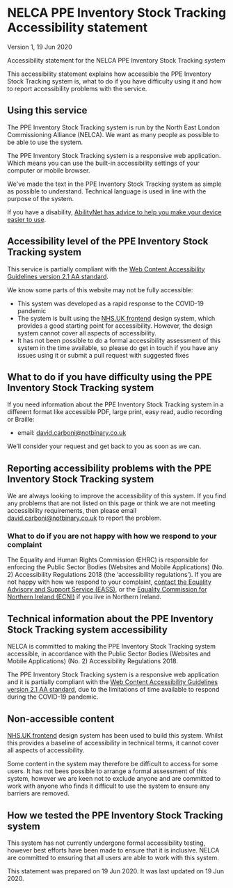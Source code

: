 # NELCA PPE Inventory Stock Tracking Accessibility statement

Version 1, 19 Jun 2020

Accessibility statement for the NELCA PPE Inventory Stock Tracking system

This accessibility statement explains how accessible the PPE Inventory Stock Tracking system is, what to do if you have difficulty using it and how to report accessibility problems with the service.


## Using this service

The PPE Inventory Stock Tracking system is run by the North East London Commissioning Alliance (NELCA). We want as many people as possible to be able to use the system.

The PPE Inventory Stock Tracking system is a responsive web application. Which means you can use the built-in accessibility settings of your computer or mobile browser.

We've made the text in the PPE Inventory Stock Tracking system as simple as possible to understand. Technical language is used in line with the purpose of the system.

If you have a disability, [AbilityNet has advice to help you make your device easier to use](https://mcmw.abilitynet.org.uk/).


## Accessibility level of the PPE Inventory Stock Tracking system

This service is partially compliant with the [Web Content Accessibility Guidelines version 2.1 AA standard](https://www.w3.org/TR/WCAG21/).

We know some parts of this website may not be fully accessible:

*   This system was developed as a rapid response to the COVID-19 pandemic 
*   The system is built using the [NHS.UK frontend](https://github.com/nhsuk/nhsuk-frontend) design system, which provides a good starting point for accessibility. However, the design system cannot cover all aspects of accessibility.
*   It has not been possible to do a formal accessibility assessment of this system in the time available, so please do get in touch if you have any issues using it or submit a pull request with suggested fixes


## What to do if you have difficulty using the PPE Inventory Stock Tracking system

If you need information about the PPE Inventory Stock Tracking system in a different format like accessible PDF, large print, easy read, audio recording or Braille:

*   email: david.carboni@notbinary.co.uk

We’ll consider your request and get back to you as soon as we can.

## Reporting accessibility problems with the PPE Inventory Stock Tracking system

We are always looking to improve the accessibility of this system. If you find any problems that are not listed on this page or think we are not meeting accessibility requirements, then please email david.carboni@notbinary.co.uk to report the problem.


### What to do if you are not happy with how we respond to your complaint

The Equality and Human Rights Commission (EHRC) is responsible for enforcing the Public Sector Bodies (Websites and Mobile Applications) (No. 2) Accessibility Regulations 2018 (the ‘accessibility regulations’). If you are not happy with how we respond to your complaint, [contact the Equality Advisory and Support Service (EASS)](https://www.equalityadvisoryservice.com/), or the [Equality Commission for Northern Ireland (ECNI)](https://www.equalityni.org/Home) if you live in Northern Ireland.


## Technical information about the PPE Inventory Stock Tracking system accessibility

NELCA is committed to making the PPE Inventory Stock Tracking system accessible, in accordance with the Public Sector Bodies (Websites and Mobile Applications) (No. 2) Accessibility Regulations 2018.

The PPE Inventory Stock Tracking system is a responsive web application and it is partially compliant with the [Web Content Accessibility Guidelines version 2.1 AA standard](https://www.w3.org/TR/WCAG21/), due to the limitations of time available to respond during the COVID-19 pandemic.


## Non-accessible content

[NHS.UK frontend](https://github.com/nhsuk/nhsuk-frontend) design system has been used to build this system. Whilst this provides a baseline of accessibility in technical terms, it cannot cover all aspects of accessibility. 

Some content in the system may therefore be difficult to access for some users. It has not bees possible to arrange a formal assessment of this system, however we are keen not to exclude anyone and are committed to work with anyone who finds it difficult to use the system to ensure any barriers are removed.


## How we tested the PPE Inventory Stock Tracking system

This system has not currently undergone formal accessibility testing, however best efforts have been made to ensure that it is inclusive. NELCA are committed to ensuring that all users are able to work with this system.

This statement was prepared on 19 Jun 2020. It was last updated on 19 Jun 2020.
